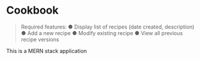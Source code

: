 # Cookbook

> Required features:
> ● Display list of recipes (date created, description)
> ● Add a new recipe
> ● Modify existing recipe
> ● View all previous recipe versions

This is a MERN stack application
